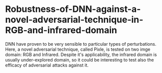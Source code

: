 # Robustness-of-DNN-against-a-novel-adversarial-technique-in-RGB-and-infrared-domain
DNN have proven to be very sensible to particular types of perturbations. Here, a novel adversarial technique, called Pixle, is tested on two imge domain: RGB and Infrared. Despite it's applicability, the infrared domain is usually under-explored domain, so it could be interesting to test also the efficacy of adversarial attacks against it. 
